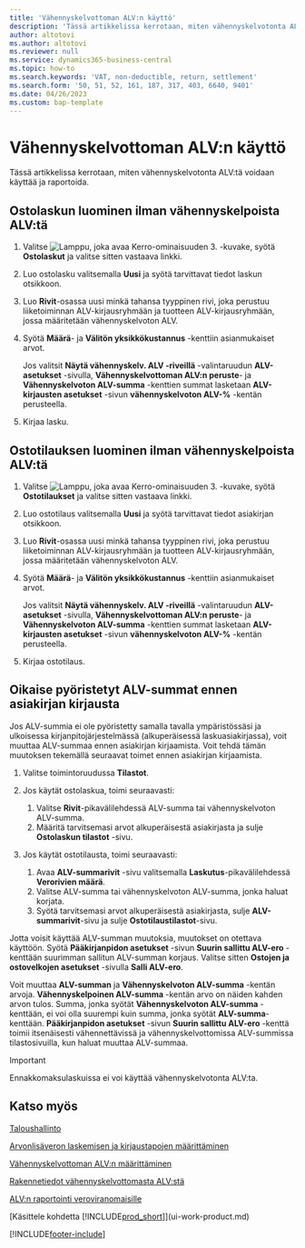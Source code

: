 ```yaml
---
title: 'Vähennyskelvottoman ALV:n käyttö'
description: 'Tässä artikkelissa kerrotaan, miten vähennyskelvotonta ALV:tä voidaan käyttää ja raportoida.'
author: altotovi
ms.author: altotovi
ms.reviewer: null
ms.service: dynamics365-business-central
ms.topic: how-to
ms.search.keywords: 'VAT, non-deductible, return, settlement'
ms.search.form: '50, 51, 52, 161, 187, 317, 403, 6640, 9401'
ms.date: 04/26/2023
ms.custom: bap-template
---
```


# Vähennyskelvottoman ALV:n käyttö

Tässä artikkelissa kerrotaan, miten vähennyskelvotonta ALV:tä voidaan käyttää ja raportoida.

## Ostolaskun luominen ilman vähennyskelpoista ALV:tä

1. Valitse ![Lamppu, joka avaa Kerro-ominaisuuden 3.](media/ui-search/search_small.png "Kerro, mitä haluat tehdä") -kuvake, syötä **Ostolaskut** ja valitse sitten vastaava linkki.
2. Luo ostolasku valitsemalla **Uusi** ja syötä tarvittavat tiedot laskun otsikkoon.
3. Luo **Rivit**-osassa uusi minkä tahansa tyyppinen rivi, joka perustuu liiketoiminnan ALV-kirjausryhmään ja tuotteen ALV-kirjausryhmään, jossa määritetään vähennyskelvoton ALV.
4. Syötä **Määrä**- ja **Välitön yksikkökustannus** -kenttiin asianmukaiset arvot.

    Jos valitsit **Näytä vähennyskelv. ALV -riveillä** -valintaruudun **ALV-asetukset** -sivulla, **Vähennyskelvottoman ALV:n peruste**- ja **Vähennyskelvoton ALV-summa** -kenttien summat lasketaan **ALV-kirjausten asetukset** -sivun **vähennyskelvoton ALV-%** -kentän perusteella.

5. Kirjaa lasku.

## Ostotilauksen luominen ilman vähennyskelpoista ALV:tä

1. Valitse ![Lamppu, joka avaa Kerro-ominaisuuden 3.](media/ui-search/search_small.png "Kerro, mitä haluat tehdä") -kuvake, syötä **Ostotilaukset** ja valitse sitten vastaava linkki.
2. Luo ostotilaus valitsemalla **Uusi** ja syötä tarvittavat tiedot asiakirjan otsikkoon.
3. Luo **Rivit**-osassa uusi minkä tahansa tyyppinen rivi, joka perustuu liiketoiminnan ALV-kirjausryhmään ja tuotteen ALV-kirjausryhmään, jossa määritetään vähennyskelvoton ALV.
4. Syötä **Määrä**- ja **Välitön yksikkökustannus** -kenttiin asianmukaiset arvot.

    Jos valitsit **Näytä vähennyskelv. ALV -riveillä** -valintaruudun **ALV-asetukset** -sivulla, **Vähennyskelvottoman ALV:n peruste**- ja **Vähennyskelvoton ALV-summa** -kenttien summat lasketaan **ALV-kirjausten asetukset** -sivun **vähennyskelvoton ALV-%** -kentän perusteella.

5. Kirjaa ostotilaus.

## Oikaise pyöristetyt ALV-summat ennen asiakirjan kirjausta

Jos ALV-summia ei ole pyöristetty samalla tavalla ympäristössäsi ja ulkoisessa kirjanpitojärjestelmässä (alkuperäisessä laskuasiakirjassa), voit muuttaa ALV-summaa ennen asiakirjan kirjaamista. Voit tehdä tämän muutoksen tekemällä seuraavat toimet ennen asiakirjan kirjaamista.

1. Valitse toimintoruudussa **Tilastot**.
2. Jos käytät ostolaskua, toimi seuraavasti:

    1. Valitse **Rivit**-pikavälilehdessä ALV-summa tai vähennyskelvoton ALV-summa.
    2. Määritä tarvitsemasi arvot alkuperäisestä asiakirjasta ja sulje **Ostolaskun tilastot** -sivu.

3.  Jos käytät ostotilausta, toimi seuraavasti:

    1. Avaa **ALV-summarivit** -sivu valitsemalla **Laskutus**-pikavälilehdessä **Verorivien määrä**.
    2. Valitse ALV-summa tai vähennyskelvoton ALV-summa, jonka haluat korjata.
    3. Syötä tarvitsemasi arvot alkuperäisestä asiakirjasta, sulje **ALV-summarivit**-sivu ja sulje **Ostotilaustilastot**-sivu.

Jotta voisit käyttää ALV-summan muutoksia, muutokset on otettava käyttöön. Syötä **Pääkirjanpidon asetukset** -sivun **Suurin sallittu ALV-ero** -kenttään suurimman sallitun ALV-summan korjaus. Valitse sitten **Ostojen ja ostovelkojen asetukset** -sivulla **Salli ALV-ero**.

Voit muuttaa **ALV-summan** ja **Vähennyskelvoton ALV-summa** -kentän arvoja. **Vähennyskelpoinen ALV-summa** -kentän arvo on näiden kahden arvon tulos. Summa, jonka syötät **Vähennyskelvoton ALV-summa** -kenttään, ei voi olla suurempi kuin summa, jonka syötät **ALV-summa**-kenttään. **Pääkirjanpidon asetukset** -sivun **Suurin sallittu ALV-ero** -kenttä toimii itsenäisesti vähennettävissä ja vähennyskelvottomissa ALV-summissa tilastosivuilla, kun haluat muuttaa ALV-summaa.

> [!IMPORTANT]
> Ennakkomaksulaskuissa ei voi käyttää vähennyskelvotonta ALV:ta.

## Katso myös

[Taloushallinto](finance.md)

[Arvonlisäveron laskemisen ja kirjaustapojen määrittäminen](finance-setup-vat.md)  

[Vähennyskelvottoman ALV:n määrittäminen](finance-setup-nondeductible-vat.md)

[Rakennetiedot vähennyskelvottomasta ALV:stä](design-details-nondeductible-vat.md)

[ALV:n raportointi veroviranomaisille](finance-how-report-vat.md)

[Käsittele kohdetta [!INCLUDE[prod_short](includes/prod_short.md)]](ui-work-product.md)

[!INCLUDE[footer-include](includes/footer-banner.md)]
